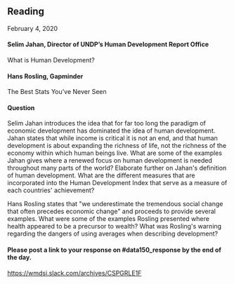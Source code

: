 ## Reading
February 4, 2020

#### Selim Jahan, Director of UNDP’s Human Development Report Office
What is Human Development?
#### Hans Rosling, Gapminder
The Best Stats You’ve Never Seen

#### Question

Selim Jahan introduces the idea that for far too long the paradigm of economic development has dominated the idea of human development.  Jahan states that while income is critical it is not an end, and that human development is about expanding the richness of life, not the richness of the economy within which human beings live.  What are some of the examples Jahan gives where a renewed focus on human development is needed throughout many parts of the world?  Elaborate further on Jahan's definition of human development.  What are the different measures that are incorporated into the Human Development Index that serve as a measure of each countries' achievement?

Hans Rosling states that "we underestimate the tremendous social change that often precedes economic change" and proceeds to provide several examples.  What were some of the examples Rosling presented where health appeared to be a precursor to wealth?  What was Rosling's warning regarding the dangers of using averages when describing development?

#### Please post a link to your response on #data150_response by the end of the day.

https://wmdsi.slack.com/archives/CSPGRLE1F


